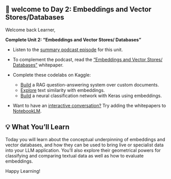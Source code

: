 

🎒 welcome to Day 2: Embeddings and Vector Stores/Databases
---

Welcome back Learner,

**Complete Unit 2: “Embeddings and Vector Stores/ Databases”**

- Listen to the [summary podcast episode](https://www.youtube.com/watch?v=xCAVsst6WJ8&list=PLqFaTIg4myu_yKJpvF8WE2JfaG5kGuvoE&index=4) for this unit.
- To complement the podcast, read the [“Embeddings and Vector Stores/ Databases”](https://drive.google.com/file/d/12AI7lRBc8DQvqMGmit3mcgL3rsZwkEID/view) whitepaper.

- Complete these codelabs on Kaggle:
    - [Build](https://www.kaggle.com/code/markishere/day-2-document-q-a-with-rag) a RAG question-answering system over custom documents.
    - [Explore](https://www.kaggle.com/code/markishere/day-2-embeddings-and-similarity-scores) text similarity with embeddings.
    - [Build](https://www.kaggle.com/code/markishere/day-2-embeddings-and-similarity-scores) a neural classification network with Keras using embeddings.
- Want to have an [interactive conversation?](https://support.google.com/notebooklm/answer/15731776?hl=en&ref_topic=14272601&sjid=16012842710481496794-EU) Try adding the whitepapers to [NotebookLM](https://notebooklm.google.com/).


💡 What You’ll Learn
----

Today you will learn about the conceptual underpinning of embeddings and vector databases, and how they can be used to bring live or specialist data into your LLM application. You’ll also explore their geometrical powers for classifying and comparing textual data as well as how to evaluate embeddings.

Happy Learning!
